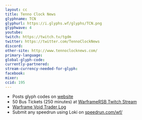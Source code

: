 ```yaml
---
layout: cc
title: Tenno Clock News
glyphname: TCN
glyphurl: https://i.glyphs.wf/glyphs/TCN.png
glyphwave: 4
youtube: 
twitch: https://twitch.tv/tgdm
twitter: https://twitter.com/TennoClockNews
discord: 
other-site: http://www.tennoclocknews.com/
primary-language: 
global-glyph-code: 
currently-partnered: 
stream-currency-needed-for-glyph: 
facebook: 
mixer: 
ccid: 195
---
```

* Posts glyph codes on [website](http://www.tennoclocknews.com/)
* 50 Bus Tickets (250 minutes) at [WarframeRSB Twitch Stream](https://www.twitch.tv/warframersb)
* [Warframe Void Trader Log](https://docs.google.com/spreadsheets/d/1nbP0VgXjHozZikZFejERfw_dkilj26pyfhK29uaPAIQ/edit#gid=1264888159)
* Submit any speedrun using Loki on [speedrun.com/wf/](https://www.speedrun.com/wf/)
